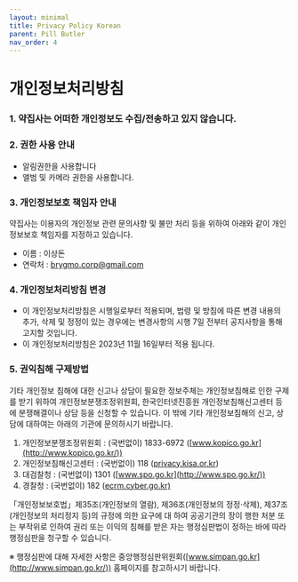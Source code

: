 ```yaml
---
layout: minimal
title: Privacy Policy Korean
parent: Pill Butler
nav_order: 4
---
```


# 개인정보처리방침

### 1. 약집사는 어떠한 개인정보도 수집/전송하고 있지 않습니다.
### 2. 권한 사용 안내

- 알림권한을 사용합니다
- 앨범 및 카메라 권한을 사용합니다.

### 3. 개인정보보호 책임자 안내

약집사는 이용자의 개인정보 관련 문의사항 및 불만 처리 등을 위하여 아래와 같이 개인정보보호 책임자를 지정하고 있습니다. 

- 이름 : 이상돈
- 연락처 : [brygmo.corp@gmail.com](mailto:brygmo.corp@gmail.com)

### 4. 개인정보처리방침 변경

- 이 개인정보처리방침은 시행일로부터 적용되며, 법령 및 방침에 따른 변경 내용의 추가, 삭제 및 정정이 있는 경우에는 변경사항의 시행 7일 전부터 공지사항을 통해 고지할 것입니다.
- 이 개인정보처리방침은 2023년 11월 16일부터 적용 됩니다.

### 5. 권익침해 구제방법

기타 개인정보 침해에 대한 신고나 상담이 필요한 정보주체는 개인정보침해로 인한 구제를 받기 위하여 개인정보분쟁조정위원회, 한국인터넷진흥원 개인정보침해신고센터 등에 분쟁해결이나 상담 등을 신청할 수 있습니다. 이 밖에 기타 개인정보침해의 신고, 상담에 대하여는 아래의 기관에 문의하시기 바랍니다.

1. 개인정보분쟁조정위원회 : (국번없이) 1833-6972 ([www.kopico.go.kr](http://www.kopico.go.kr/))
2. 개인정보침해신고센터 : (국번없이) 118 ([privacy.kisa.or.kr](http://privacy.kisa.or.kr))
3. 대검찰청 : (국번없이) 1301 ([www.spo.go.kr](http://www.spo.go.kr/))
4. 경찰청 : (국번없이) 182 ([ecrm.cyber.go.kr)](http://ecrm.cyber.go.kr)

「개인정보보호법」제35조(개인정보의 열람), 제36조(개인정보의 정정·삭제), 제37조(개인정보의 처리정지 등)의 규정에 의한 요구에 대 하여 공공기관의 장이 행한 처분 또는 부작위로 인하여 권리 또는 이익의 침해를 받은 자는 행정심판법이 정하는 바에 따라 행정심판을 청구할 수 있습니다.

※ 행정심판에 대해 자세한 사항은 중앙행정심판위원회([www.simpan.go.kr](http://www.simpan.go.kr/)) 홈페이지를 참고하시기 바랍니다.
